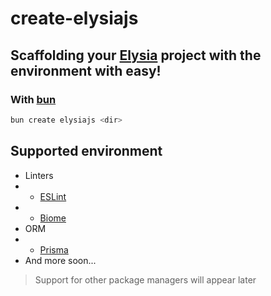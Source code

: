 # create-elysiajs

## Scaffolding your [Elysia](https://elysiajs.com/) project with the environment with easy!

### With [bun](https://bun.sh/)

```bash
bun create elysiajs <dir>
```

## Supported environment

-   Linters
-   -   [ESLint](https://eslint.org/)
-   -   [Biome](https://biomejs.dev/)
-   ORM
-   -   [Prisma](https://www.prisma.io/)
-   And more soon...

> Support for other package managers will appear later
